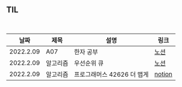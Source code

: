 ## TIL

<br/>

| 날짜 | 제목  | 설명              | 링크     |
| ---- | ----- | ----------------- | -------- |
| 2022.2.09 | A07 | 한자 공부 | [노션](https://plaid-breakfast-07b.notion.site/A07-73c297b393a749559227cb90b58cb176) |
| 2022.2.09 | 알고리즘 | 우선순위 큐 | [노션](https://plaid-breakfast-07b.notion.site/1ffe6848a2f84738bcd6271d6eb28b61) |
| 2022.2.09 | 알고리즘 | 프로그래머스 42626 더 맵게  | [notion](https://plaid-breakfast-07b.notion.site/42626-ce4c3aadbdf24a17b5935e02192ba655) |
